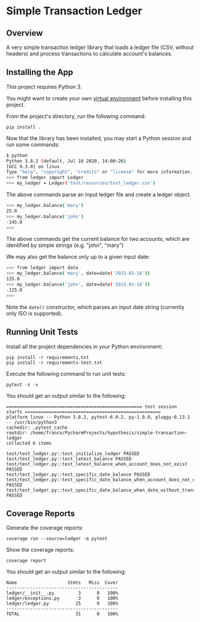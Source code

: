 # Simple Transaction Ledger

## Overview

A very simple transaction ledger library that loads a ledger file (CSV, without headers) and process
transactions to calculate account's balances.

## Installing the App

This project requires Python 3.

You might want to create your own [virtual environment](https://virtualenv.pypa.io/en/latest/) before installing this project.

From the project's directory, run the following command:

    pip install .

Now that the library has been installed, you may start a Python session and run some commands:

```bash
$ python
Python 3.8.2 (default, Jul 16 2020, 14:00:26) 
[GCC 9.3.0] on linux
Type "help", "copyright", "credits" or "license" for more information.
>>> from ledger import Ledger
>>> my_ledger = Ledger('test/resources/test_ledger.csv')
```

The above commands parse an input ledger file and create a ledger object.

```bash
>>> my_ledger.balance('mary')
25.0
>>> my_ledger.balance('john')
-145.0
>>>
```

The above commands get the current balance for two accounts, which are identified by simple strings (e.g. "john", "mary")

We may also get the balance only up to a given input date:

```bash
>>> from ledger import date
>>> my_ledger.balance('mary', date=date('2015-01-16')) 
125.0
>>> my_ledger.balance('john', date=date('2015-01-16')) 
-125.0
>>> 
```

Note the `date()` constructor, which parses an input date string (currently only ISO is supported).

## Running Unit Tests

Install all the project dependencies in your Python environment:

    pip install -r requirements.txt
    pip install -r requirements-test.txt

Execute the following command to run unit tests:

    pytest -s -v

You should get an output similar to the following:

```editorconfig
=================================================== test session starts ===================================================
platform linux -- Python 3.8.2, pytest-6.0.2, py-1.9.0, pluggy-0.13.1 -- /usr/bin/python3
cachedir: .pytest_cache
rootdir: /home/franco/PycharmProjects/hypothesis/simple-transaction-ledger
collected 6 items                                                                                                         

test/test_ledger.py::test_initialize_ledger PASSED
test/test_ledger.py::test_latest_balance PASSED
test/test_ledger.py::test_latest_balance_when_account_does_not_exist PASSED
test/test_ledger.py::test_specific_date_balance PASSED
test/test_ledger.py::test_specific_date_balance_when_account_does_not_exist PASSED
test/test_ledger.py::test_specific_date_balance_when_date_without_transactions PASSED
```

## Coverage Reports

Generate the coverage reports:

    coverage run --source=ledger -m pytest

Show the coverage reports:

    coverage report

You should get an output similar to the following:

```editorconfig
Name                   Stmts   Miss  Cover
------------------------------------------
ledger/__init__.py         3      0   100%
ledger/exceptions.py       3      0   100%
ledger/ledger.py          25      0   100%
------------------------------------------
TOTAL                     31      0   100%
```
